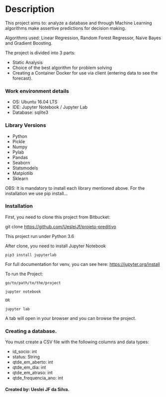 # Description

This project aims to: analyze a database and through Machine Learning algorithms make assertive predictions for decision making.

Algorithms used: Linear Regression, Random Forest Regressor, Naive Bayes and Gradient Boosting.

The project is divided into 3 parts:
- Static Analysis
- Choice of the best algorithm for problem solving
- Creating a Container Docker for use via client (entering data to see the forecast).

### Work environment details

* OS: Ubuntu 16.04 LTS
* IDE: Jupyter Notebook / Jupyter Lab
* Database: sqlite3

### Library Versions

* Python
* Pickle
* Numpy
* Pylab
* Pandas
* Seaborn
* Statsmodels
* Matplotlib
* Sklearn

OBS: It is mandatory to install each library mentioned above.
For the installation we use pip install...

### Installation

First, you need to clone this project from Bitbucket:

git clone https://github.com/UesleiJf/projeto-preditivo

This project run under Python 3.6

After clone, you need to install Jupyter Notebook

    pip3 install jupyterlab

For full documentation for venv, you can see here:
https://jupyter.org/install

To run the Project:

    go/to/path/to/the/project

    jupyter notebook 
    
    OR

    jupyter lab


A tab will open in your browser and you can browse the project.

### Creating a database.

You must create a CSV file with the following columns and data types:

* id_socio: int
* status: String
* qtde_em_aberto: int
* qtde_em_dia: int
* qtde_em_atraso: int
* qtde_frequencia_ano: int


#### Created by: Ueslei JF da Silva.

